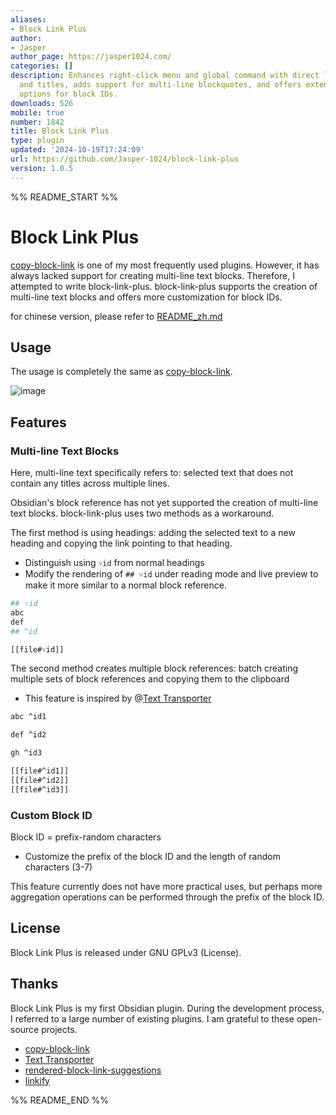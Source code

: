 ```yaml
---
aliases:
- Block Link Plus
author:
- Jasper
author_page: https://jasper1024.com/
categories: []
description: Enhances right-click menu and global command with direct links to blocks
  and titles, adds support for multi-line blockquotes, and offers extensive customization
  options for block IDs.
downloads: 526
mobile: true
number: 1842
title: Block Link Plus
type: plugin
updated: '2024-10-19T17:24:09'
url: https://github.com/Jasper-1024/block-link-plus
version: 1.0.5
---
```


%% README_START %%

# Block Link Plus

[copy-block-link](https://github.com/mgmeyers/obsidian-copy-block-link/tree/main) is one of my most frequently used plugins. However, it has always lacked support for creating multi-line text blocks. Therefore, I attempted to write block-link-plus. block-link-plus supports the creation of multi-line text blocks and offers more customization for block IDs.

for chinese version, please refer to [README_zh.md](README_zh.md)

## Usage

The usage is completely the same as [copy-block-link](https://github.com/mgmeyers/obsidian-copy-block-link/tree/main).

![image](https://github.com/Jasper-1024/obsidian-block-link-plus/blob/d5ed80a5f370cd1159dfd9669d796583b471dc13/user_case.gif)


## Features

### Multi-line Text Blocks

Here, multi-line text specifically refers to: selected text that does not contain any titles across multiple lines.

Obsidian's block reference has not yet supported the creation of multi-line text blocks. block-link-plus uses two methods as a workaround.

The first method is using headings: adding the selected text to a new heading and copying the link pointing to that heading.
- Distinguish using `˅id` from normal headings
- Modify the rendering of `## ˅id` under reading mode and live preview to make it more similar to a normal block reference.


```bash
## ˅id
abc
def
## ^id

[[file#˅id]]
```

The second method creates multiple block references: batch creating multiple sets of block references and copying them to the clipboard
- This feature is inspired by @[Text Transporter](https://github.com/TfTHacker/obsidian42-text-transporter)

```bash
abc ^id1

def ^id2

gh ^id3

[[file#^id1]]
[[file#^id2]]
[[file#^id3]]
```

### Custom Block ID

Block ID = prefix-random characters
- Customize the prefix of the block ID and the length of random characters (3-7)

This feature currently does not have more practical uses, but perhaps more aggregation operations can be performed through the prefix of the block ID.

## License

Block Link Plus is released under GNU GPLv3 (License).

## Thanks

Block Link Plus is my first Obsidian plugin. During the development process, I referred to a large number of existing plugins. I am grateful to these open-source projects.
- [copy-block-link](https://github.com/mgmeyers/obsidian-copy-block-link/tree/main)
- [Text Transporter](https://tfthacker.com/transporter)
- [rendered-block-link-suggestions](https://github.com/RyotaUshio/obsidian-rendered-block-link-suggestions)
- [linkify](https://github.com/matthewhchan/linkify)

%% README_END %%